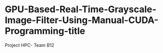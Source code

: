 # GPU-Based-Real-Time-Grayscale-Image-Filter-Using-Manual-CUDA-Programming-title
Project HPC- Team B12
